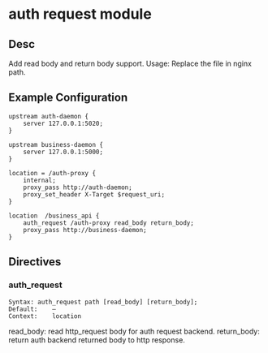 # auth request module
## Desc

Add read body and return body support.
Usage:
    Replace the file in nginx path.

## Example Configuration

```
upstream auth-daemon {
    server 127.0.0.1:5020;
}

upstream business-daemon {
    server 127.0.0.1:5000;
}

location = /auth-proxy {
    internal;
    proxy_pass http://auth-daemon;
    proxy_set_header X-Target $request_uri;
}

location  /business_api {
    auth_request /auth-proxy read_body return_body; 
    proxy_pass http://business-daemon;
}

```

## Directives

### auth_request

```
Syntax:	auth_request path [read_body] [return_body];
Default:	—
Context:	location
```
read_body: read http_request body for auth request backend.
return_body: return auth backend returned body to http response.


